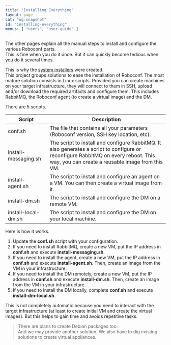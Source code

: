 ```yaml
---
title: "Installing Everything"
layout: page
cat: "ug-snapshot"
id: "installing-everything"
menus: [ "users", "user-guide" ]
---
```


The other pages explain all the manual steps to install and configure the various Roboconf parts.  
This is fine when you do it once. But it can quickly become tedious when you do it several times.

This is why the [system installers](https://github.com/roboconf/roboconf-system-installers) were created.  
This project groups solutions to ease the installation of Roboconf. The most mature solution consists in Linux scripts.
Provided you can create machines on your target infrastructure, they will connect to them
in SSH, upload and/or download the required artifacts and configure them. This includes RabbitMQ,
the Roboconf agent (to create a virtual image) and the DM.

There are 5 scripts.

| Script | Description |
| ------ | ----------- |
| conf.sh | The file that contains all your parameters (Roboconf version, SSH key location, etc). |
| install-messaging.sh | The script to install and configure RabbitMQ. It also generates a script to configure or reconfigure RabbitMQ on every reboot. This way, you can create a reusable image from this VM. |
| install-agent.sh | The script to install and configure an agent on a VM. You can then create a virtual image from it. |
| install-dm.sh | The script to install and configure the DM on a remote VM. |
| install-local-dm.sh | The script to install and configure the DM on your local machine. |


Here is how it works.

1. Update the **conf.sh** script with your configuration.
2. If you need to install RabbitMQ, create a new VM, put the IP address in **conf.sh** and execute **install-messaging.sh**.
3. If you need to install the agent, create a new VM, put the IP address in **conf.sh** and execute **install-agent.sh**. Then, create an image from the VM in your infrastructure.
4. If you need to install the DM remotely, create a new VM, put the IP address in **conf.sh** and execute **install-dm.sh**. Then, create an image from the VM in your infrastructure.
5. If you need to install the DM locally, complete **conf.sh** and execute **install-dm-local.sh**.

This is not completely automatic because you need to interact with the target infrastructure (at least to create initial VM and create the virtual images).
But this helps to gain time and avoids repetitive tasks.

> There are plans to create Debian packages too.  
> And we may provide another solution. We also have to dig existing solutions to create virtual appliances.

